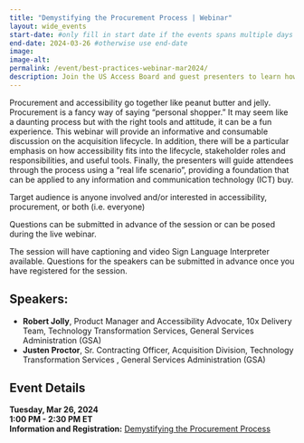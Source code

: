 ```yaml
---
title: "Demystifying the Procurement Process | Webinar"
layout: wide_events
start-date: #only fill in start date if the events spans multiple days
end-date: 2024-03-26 #otherwise use end-date
image:
image-alt: 
permalink: /event/best-practices-webinar-mar2024/
description: Join the US Access Board and guest presenters to learn how procurement and accessibility go together like peanut butter and jelly. Procurement is a fancy way of saying “personal shopper.” It may seem like a daunting process but with the right tools and attitude, it can be a fun experience. This webinar will provide an informative and consumable discussion on the acquisition lifecycle.
---
```

Procurement and accessibility go together like peanut butter and jelly. Procurement is a fancy way of saying “personal shopper.” It may seem like a daunting process but with the right tools and attitude, it can be a fun experience. This webinar will provide an informative and consumable discussion on the acquisition lifecycle. In addition, there will be a particular emphasis on how accessibility fits into the lifecycle, stakeholder roles and responsibilities, and useful tools. Finally, the presenters will guide attendees through the process using a “real life scenario”, providing a foundation that can be applied to any information and communication technology (ICT) buy.

Target audience is anyone involved and/or interested in accessibility, procurement, or both (i.e. everyone)

Questions can be submitted in advance of the session or can be posed during the live webinar.

The session will have captioning and video Sign Language Interpreter available. Questions for the speakers can be submitted in advance once you have registered for the session.

## Speakers:
* **Robert Jolly**, Product Manager and Accessibility Advocate, 10x Delivery Team, Technology Transformation Services, General Services Administration (GSA)  
* **Justen Proctor**, Sr. Contracting Officer, Acquisition Division, Technology Transformation Services , General Services Administration (GSA)

## Event Details
**Tuesday, Mar 26, 2024**  
**1:00 PM - 2:30 PM ET**  
**Information and Registration:** <a href="https://www.accessibilityonline.org/ADA-Audio/session/?id=111104" target="_blank">Demystifying the Procurement Process</a>